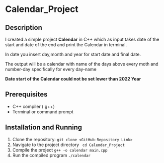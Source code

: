 # Calendar_Project

## Description

I created a simple project **Calendar** in C++ which as input takes date of the start and date of the end and print the Calendar in terminal.
<p>In date you insert day,month and year for start date and final date. </p>
<p>The output will be a calendar with name of the days above every moth and number-day specifically for every day-name </p>

**Date start of the Calendar could not be set lower than 2022 Year** 

## Prerequisites
- C++ compiler ( g++)
- Terminal or command prompt

## Installation and Running
1. Clone the repository:
``` git clone <GitHub-Repository Link> ```
2. Navigate to the project directory
``` cd Calendar_Project```
3. Compile the project
``` g++ -o calendar main.cpp ```
4. Run the compiled program
``` ./calendar ```
